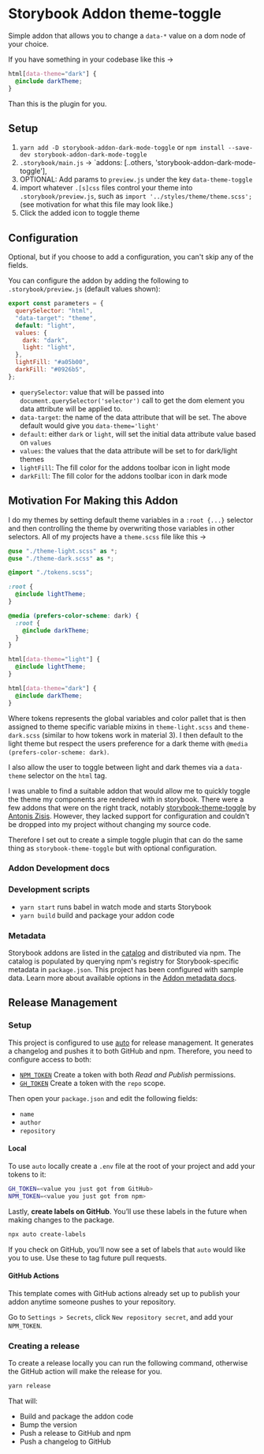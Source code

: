 # Storybook Addon theme-toggle

Simple addon that allows you to change a `data-*` value on a dom node of your choice.

If you have something in your codebase like this ->

```scss
html[data-theme="dark"] {
  @include darkTheme;
}
```

Than this is the plugin for you.

## Setup

1. `yarn add -D storybook-addon-dark-mode-toggle` or `npm install --save-dev storybook-addon-dark-mode-toggle`
2. `.storybook/main.js` -> `addons: [..others, 'storybook-addon-dark-mode-toggle'],
3. OPTIONAL: Add params to `preview.js` under the key `data-theme-toggle`
4. import whatever `.[s]css` files control your theme into `.storybook/preview.js`, such as `import '../styles/theme/theme.scss';` (see motivation for what this file may look like.)
5. Click the added icon to toggle theme

## Configuration

Optional, but if you choose to add a configuration, you can't skip any of the fields.

You can configure the addon by adding the following to `.storybook/preview.js` (default values shown):

```javascript
export const parameters = {
  querySelector: "html",
  "data-target": "theme",
  default: "light",
  values: {
    dark: "dark",
    light: "light",
  },
  lightFill: "#a05b00",
  darkFill: "#0926b5",
};
```

- `querySelector`: value that will be passed into `document.querySelector('selector')` call to get the dom element you data attribute will be applied to.
- `data-target`: the name of the data attribute that will be set. The above default would give you `data-theme='light'`
- `default`: either `dark` or `light`, will set the initial data attribute value based on `values`
- `values`: the values that the data attribute will be set to for dark/light themes
- `lightFill`: The fill color for the addons toolbar icon in light mode
- `darkFill`: The fill color for the addons toolbar icon in dark mode

## Motivation For Making this Addon

I do my themes by setting default theme variables in a `:root {...}` selector and then controlling the theme by overwriting those variables in other selectors. All of my projects have a `theme.scss` file like this ->

```scss
@use "./theme-light.scss" as *;
@use "./theme-dark.scss" as *;

@import "./tokens.scss";

:root {
  @include lightTheme;
}

@media (prefers-color-scheme: dark) {
  :root {
    @include darkTheme;
  }
}

html[data-theme="light"] {
  @include lightTheme;
}

html[data-theme="dark"] {
  @include darkTheme;
}
```

Where tokens represents the global variables and color pallet that is then assigned to theme specific variable mixins in `theme-light.scss` and `theme-dark.scss` (similar to how tokens work in material 3). I then default to the light theme but respect the users preference for a dark theme with `@media (prefers-color-scheme: dark)`.

I also allow the user to toggle between light and dark themes via a `data-theme` selector on the `html` tag.

I was unable to find a suitable addon that would allow me to quickly toggle the theme my components are rendered with in storybook. There were a few addons that were on the right track, notably [storybook-theme-toggle](https://github.com/antonis-zisis/storybook-theme-toggle) by [Antonis Zisis](https://github.com/antonis-zisis). However, they lacked support for configuration and couldn't be dropped into my project without changing my source code.

Therefore I set out to create a simple toggle plugin that can do the same thing as `storybook-theme-toggle` but with optional configuration.

### Addon Development docs

### Development scripts

- `yarn start` runs babel in watch mode and starts Storybook
- `yarn build` build and package your addon code

### Metadata

Storybook addons are listed in the [catalog](https://storybook.js.org/addons) and distributed via npm. The catalog is populated by querying npm's registry for Storybook-specific metadata in `package.json`. This project has been configured with sample data. Learn more about available options in the [Addon metadata docs](https://storybook.js.org/docs/react/addons/addon-catalog#addon-metadata).

## Release Management

### Setup

This project is configured to use [auto](https://github.com/intuit/auto) for release management. It generates a changelog and pushes it to both GitHub and npm. Therefore, you need to configure access to both:

- [`NPM_TOKEN`](https://docs.npmjs.com/creating-and-viewing-access-tokens#creating-access-tokens) Create a token with both _Read and Publish_ permissions.
- [`GH_TOKEN`](https://github.com/settings/tokens) Create a token with the `repo` scope.

Then open your `package.json` and edit the following fields:

- `name`
- `author`
- `repository`

#### Local

To use `auto` locally create a `.env` file at the root of your project and add your tokens to it:

```bash
GH_TOKEN=<value you just got from GitHub>
NPM_TOKEN=<value you just got from npm>
```

Lastly, **create labels on GitHub**. You’ll use these labels in the future when making changes to the package.

```bash
npx auto create-labels
```

If you check on GitHub, you’ll now see a set of labels that `auto` would like you to use. Use these to tag future pull requests.

#### GitHub Actions

This template comes with GitHub actions already set up to publish your addon anytime someone pushes to your repository.

Go to `Settings > Secrets`, click `New repository secret`, and add your `NPM_TOKEN`.

### Creating a release

To create a release locally you can run the following command, otherwise the GitHub action will make the release for you.

```sh
yarn release
```

That will:

- Build and package the addon code
- Bump the version
- Push a release to GitHub and npm
- Push a changelog to GitHub
